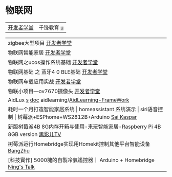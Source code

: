 # 物联网

|                                                                             |                                                                    |
| --------------------------------------------------------------------------- | ------------------------------------------------------------------ |
| [开发者学堂](https://www.youtube.com/channel/UCJoP94QqAM59-sgEcBCo0qQ/playlists) | 千锋教育 [u](https://www.youtube.com/channel/UCtlYTdQCuSRP7W5r2aOMvQw) |

|                                                                                                                                                                     |
| ------------------------------------------------------------------------------------------------------------------------------------------------------------------- |
| zigbee大型项目 [开发者学堂](https://www.youtube.com/playlist?list=PLGmd9-PCMLhbc6VQgLwQKskXLea7dAPOg)                                                                        |
| 物联网智能家居 [开发者学堂](https://www.youtube.com/playlist?list=PLGmd9-PCMLhY0NhhA3s\_FyDgu9\_y4xZfC)                                                                         |
| 物联网之ucos操作系统基础 [开发者学堂](https://www.youtube.com/playlist?list=PLGmd9-PCMLhZmre-N9UqR47hfZx\_0kZhM)                                                                   |
| 物联网基础 之 蓝牙4 0 BLE基础 [开发者学堂](https://www.youtube.com/playlist?list=PLGmd9-PCMLhZDWvuHKxqTgMaTQ0vdxnbG)                                                               |
| 物联网车载应用实战 [开发者学堂](https://www.youtube.com/playlist?list=PLGmd9-PCMLhYgvS0VT2WAsLrBvZiVg8wj)                                                                         |
| 物联小项目—ov7670摄像头 [开发者学堂](https://www.youtube.com/playlist?list=PLGmd9-PCMLhb61QaGimPKtNTdq0XxyFtn)                                                                   |
| AidLux [s](http://www.aidlearning.net/) [doc](https://docs.aidlux.com/)   aidlearning/[AidLearning-FrameWork](https://github.com/aidlearning/AidLearning-FrameWork) |
| 耗时一个月打造智能家居系统 \| homeassistant 系统演示 \| siri语音控制 \| 树莓派+ESPhome+WS2812B+Arduino [Sai Kaspar](https://www.youtube.com/watch?v=gETAr5Nay0Q)                            |
| 新版树莓派4B 8G内存开箱与使用-来玩智能家居-Raspberry Pi 4B 8GB version [黑影儿TV](https://www.youtube.com/watch?v=L7Cq5irKGco)                                                           |
| 树莓派运行Homebridge实现用Homekit控制其他平台智能设备 [BangZhu](https://www.youtube.com/watch?v=7y7KEi3wD8w)                                                                          |
| \[科技實作] 5000塊的自製冷氣遙控器｜ Arduino + Homebridge [Ning's Talk](https://www.youtube.com/watch?v=RJMFaNfvIY4)                                                              |
